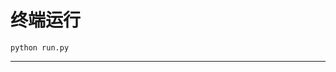# 终端运行

```shell
python run.py
```
****************************************************************************************************************************************************************************************************************************************************************************************************************************************************************************************************************************************************************************************************************************************************************************************************************************************************************************************************************************************************************************************************************************************************************************************************************************************************************************************************************************************************************************************************************************************************************************************